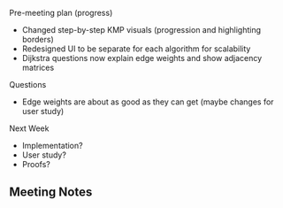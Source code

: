 Pre-meeting plan (progress)
  - Changed step-by-step KMP visuals (progression and highlighting borders)
  - Redesigned UI to be separate for each algorithm for scalability
  - Dijkstra questions now explain edge weights and show adjacency matrices

Questions
  - Edge weights are about as good as they can get (maybe changes for user study)

Next Week
  - Implementation?
  - User study?
  - Proofs?

Meeting Notes
  - 
